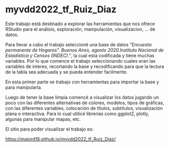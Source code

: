 # myvdd2022_tf_Ruiz_Diaz
Este trabajo está destinado a explorar las herramientas que nos ofrece RStudio para el análisis, exploración, manipulación, visualizacion, ... de datos.

Para llevar a cabo el trabajo seleccioné una base de datos *"Encuesta permanente de Hogares". Buenos Aires, agosto 2020.Instituto Nacional de Estadística y Censos (INDEC)."*, la cual esta codificada y tiene muchas variables. Por lo que comence el trabajo seleccionando cuales eran las variables de interes, recortando la base y recodificando para que la lectura de la tabla sea adecuada y se pueda entender facilmente. 

En esta primer parte se trabajo con herramientas para importar la base y para manipularla.

Luego de tener la base limpia comencé a visualizar los datos jugando un poco con las diferentes alternativas de colores, modelos, tipos de gráficas, con las diferentes variables, colocación de títulos, subtitulos, visualización plana e interactiva. Para lo cual utilicé librerias como ggplot2, plotly, algunas para manipular mapas, etc.
 
 El sitio para poder visualizar el trabajo es:
 
 https://majord18.github.io/myvdd2022_tf_Ruiz_Diaz/
